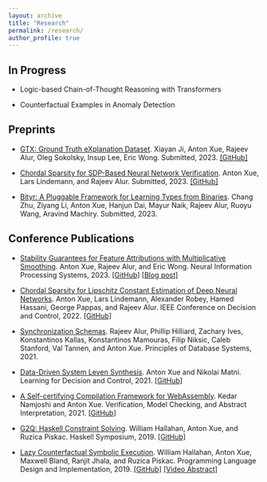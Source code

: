 ```yaml
---
layout: archive
title: "Research"
permalink: /research/
author_profile: true
---
```


## In Progress

* Logic-based Chain-of-Thought Reasoning with Transformers

* Counterfactual Examples in Anomaly Detection


## Preprints

* [GTX: Ground Truth eXplanation Dataset](/files/papers/ji2023gtx.pdf).
Xiayan Ji, Anton Xue, Rajeev Alur, Oleg Sokolsky, Insup Lee, Eric Wong.
Submitted, 2023.
[[GitHub]](https://github.com/xjiae/HDDDS)

* [Chordal Sparsity for SDP-Based Neural Network Verification](https://arxiv.org/abs/2206.03482).
Anton Xue, Lars Lindemann, and Rajeev Alur.
Submitted, 2023.
[[GitHub]](https://github.com/AntonXue/nn-sdp/)

* [Bityr: A Pluggable Framework for Learning Types from Binaries](/files/papers/zhu2023bityr.pdf).
Chang Zhu, Ziyang Li, Anton Xue, Hanjun Dai, Mayur Naik, Rajeev Alur, Ruoyu Wang, Aravind Machiry.
Submitted, 2023.


## Conference Publications

* [Stability Guarantees for Feature Attributions with Multiplicative Smoothing](https://arxiv.org/abs/2307.05902).
Anton Xue, Rajeev Alur, and Eric Wong.
Neural Information Processing Systems, 2023.
[[GitHub]](https://github.com/debugml/mus)
[[Blog post]](https://debugml.github.io/multiplicative-smoothing/)

* [Chordal Sparsity for Lipschitz Constant Estimation of Deep Neural Networks](https://arxiv.org/abs/2204.00846).
Anton Xue, Lars Lindemann, Alexander Robey, Hamed Hassani, George Pappas, and Rajeev Alur.
IEEE Conference on Decision and Control, 2022.
[[GitHub]](https://github.com/AntonXue/chordal-lipsdp)

* [Synchronization Schemas](/files/papers/alur2021synchronization.pdf).
Rajeev Alur, Phillip Hilliard, Zachary Ives, Konstantinos Kallas, Konstantinos Mamouras, Filip Niksic, Caleb Stanford, Val Tannen, and Anton Xue.
Principles of Database Systems, 2021.

* [Data-Driven System Leven Synthesis](https://arxiv.org/abs/2011.10674).
Anton Xue and Nikolai Matni.
Learning for Decision and Control, 2021.
[[GitHub]](https://github.com/unstable-zeros/data-driven-sls)

* [A Self-certifying Compilation Framework for WebAssembly](/files/papers/namjoshi2021self.pdf).
Kedar Namjoshi and Anton Xue.
Verification, Model Checking, and Abstract Interpretation, 2021.
[[GitHub]](https://github.com/nokia/web-assembly-self-certifying-compilation-framework)

* [G2Q: Haskell Constraint Solving](/files/papers/hallahan2019g2q.pdf).
William Hallahan, Anton Xue, and Ruzica Piskac.
Haskell Symposium, 2019.
[[GitHub]](https://github.com/BillHallahan/G2)

* [Lazy Counterfactual Symbolic Execution](/files/papers/hallahan2019lazy.pdf).
William Hallahan, Anton Xue, Maxwell Bland, Ranjit Jhala, and Ruzica Piskac.
Programming Language Design and Implementation, 2019.
[[GitHub]](https://github.com/BillHallahan/G2)
[[Video Abstract]](https://www.youtube.com/watch?v=zm08WsaxOlk)

